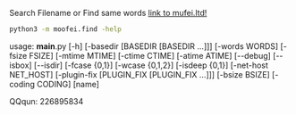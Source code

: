 
Search Filename or Find same words [link to mufei.ltd!](http://www.mufei.ltd)

```bash
python3 -m moofei.find -help
```

usage: __main__.py [-h] [-basedir [BASEDIR [BASEDIR ...]]] [-words WORDS]
                   [-fsize FSIZE] [-mtime MTIME] [-ctime CTIME] [-atime ATIME]
                   [--debug] [--isbox] [--isdir] [-fcase {0,1}]
                   [-wcase {0,1,2}] [-isdeep {0,1}] [-net-host NET_HOST]
                   [-plugin-fix [PLUGIN_FIX [PLUGIN_FIX ...]]] [-bsize BSIZE]
                   [-coding CODING]
                   [name]

QQqun: 226895834